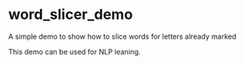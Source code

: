 word_slicer_demo
================

A simple demo to show how to slice words for letters already marked

This demo can be used for NLP leaning.

